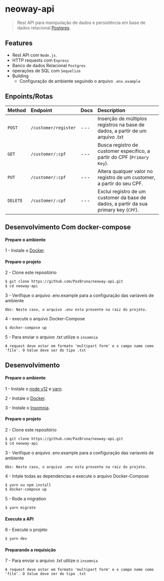 # neoway-api

> Rest API para manipulação de dados e persistência em base de dados relacional [Postgres](https://www.jetbrains.com/datagrip/features/postgresql/?source=google&medium=cpc&campaign=15034928077&term=postgres&content=555250377821&gclid=CjwKCAiAu5agBhBzEiwAdiR5tMdvdcBZD5qaR-BkipQ1FRAuHWljGoMxOonLZEmCbotqGh8vK0QYhhoCF8cQAvD_BwE).

## Features
- Rest API com `Node.js`.
- HTTP requests com `Express`
- Banco de dados Relacional `Postgres`
- operações de SQL com `Sequelize`
- Building
  - Configuração de ambiente seguindo o arquivo `.env.example` 
  
## Enpoints/Rotas

| Method | Endpoint | Docs | Description |
| :------------ | :------------ | :------------| :----------- |
| `POST` | `/customer/register` | --- | Inserção de múltiplos registros na base de dados, a partir de um arquivo .txt
| `GET` | `/customer/:cpf` | --- | Busca registro de customer especifico, a partir do CPF (`Primary Key`).
| `PUT` | `/customer/:cpf` | --- | Altera qualquer valor no registro de um customer, a partir do seu CPF.
| `DELETE` | `/customer/:cpf` | --- | Exclui registro de um customer da base de dados, a partir da sua primary key (`CPF`).

## Desenvolvimento Com docker-compose

#### Prepare o ambiente

1 - Instale o [Docker](https://docs.docker.com/engine/install/).

#### Prepare o projeto

2 - Clone este repositório
```sh
$ git clone https://github.com/PazBruna/neoway-api.git
$ cd neoway-api
```
3 - Verifique o arquivo .env.example para a configuração das variaveis de ambiente
```
Obs: Neste caso, o arquivo .env esta presente na raiz do projeto.
```
4 - execute o arquivo Docker-Compose
```sh
$ docker-compose up
```
5 - Para enviar o arquivo .txt utilize o `insomnia`
```
A request deve estar em formato 'multipart form' e o campo name como 'file'. O Value deve ser do tipo .txt
```

## Desenvolvimento 

#### Prepare o ambiente

1 - Instale o [node v12]() e [yarn]().

2 - Instale o [Docker](https://docs.docker.com/engine/install/).

3 - Instale o [Insomnia](https://insomnia.rest/download).

#### Prepare o projeto

2 - Clone este repositório
```sh
$ git clone https://github.com/PazBruna/neoway-api.git
$ cd neoway-api
```
3 - Verifique o arquivo .env.example para a configuração das variaveis de ambiente
```
Obs: Neste caso, o arquivo .env esta presente na raiz do projeto.
```
4 - Intale todas as dependencias e execute o arquivo Docker-Compose
```sh
$ yarn ou npm install
$ docker-compose up
```
5 - Rode a migration
```sh
$ yarn migrate
```
#### Execute a API

6 - Execute o projeto
```sh
$ yarn dev
```
#### Preparando a requisição

7 - Para enviar o arquivo .txt utilize o `insomnia`
```
A request deve estar em formato 'multipart form' e o campo name como 'file'. O Value deve ser do tipo .txt
```
